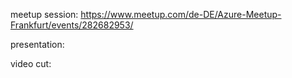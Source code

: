 meetup session: https://www.meetup.com/de-DE/Azure-Meetup-Frankfurt/events/282682953/

presentation: 

video cut:
